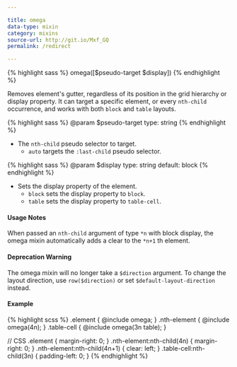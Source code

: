 ```yaml
---

title: omega
data-type: mixin
category: mixins
source-url: http://git.io/Mxf_GQ
permalink: /redirect

---
```


{% highlight sass %}
omega([$pseudo-target $display])
{% endhighlight %}

Removes element's gutter, regardless of its position in the grid hierarchy or display property. It can target a specific element, or every `nth-child` occurrence, and works with both `block` and `table` layouts.

{% highlight sass %}
@param $pseudo-target
  type: string
{% endhighlight %}
- The `nth-child` pseudo selector to target.
  - `auto` targets the `:last-child` pseudo selector.

{% highlight sass %}
@param $display
  type: string
  default: block
{% endhighlight %}
- Sets the display property of the element.
   - `block` sets the display property to `block`.
   - `table` sets the display property to `table-cell`.

#### Usage Notes

When passed an `nth-child` argument of type `*n` with block display, the omega mixin automatically adds a clear to the `*n+1` th element.

#### Deprecation Warning
The omega mixin will no longer take a `$direction` argument. To change the layout direction, use `row($direction)` or set `$default-layout-direction` instead.

#### Example

{% highlight scss %}
.element {
  @include omega;
}
.nth-element {
  @include omega(4n);
}
.table-cell {
  @include omega(3n table);
}

// CSS
.element {
  margin-right: 0;
}
.nth-element:nth-child(4n) {
  margin-right: 0;
}
.nth-element:nth-child(4n+1) {
  clear: left;
}
.table-cell:nth-child(3n) {
  padding-left: 0;
}
{% endhighlight %}
